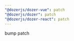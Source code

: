 ```yaml
---
"@dozerjs/dozer-vue": patch
"@dozerjs/dozer": patch
"@dozerjs/dozer-react": patch
---
```


bump patch
